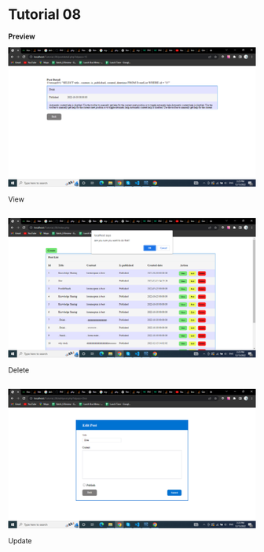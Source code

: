 # Tutorial 08

<b>Preview</b>


<img src="view.png">
<p style="margin-bottom:30px;">View</p>

<img src="delete.png">
<p style="margin-bottom:30px;">Delete</p>

<img src="edit.png">
<p>Update</p>
